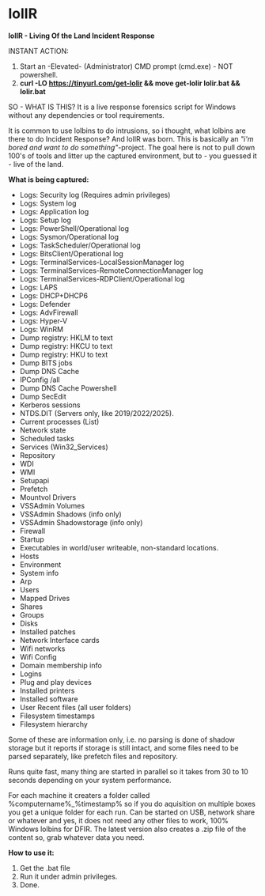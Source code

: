 # lolIR
**lolIR - Living Of the Land Incident Response**

INSTANT ACTION:
1. Start an -Elevated- (Administrator) CMD prompt (cmd.exe) - NOT powershell.
2. **curl -LO https://tinyurl.com/get-lolir && move get-lolir lolir.bat && lolir.bat**

SO - WHAT IS THIS? It is a live response forensics script for Windows without any dependencies or tool requirements.

It is common to use lolbins to do intrusions, so i thought, what lolbins are there to do Incident Response?
And lolIR was born. This is basically an *"i'm bored and want to do something"*-project. The goal here is not
to pull down 100's of tools and litter up the captured environment, but to - you guessed it - live of the land.

**What is being captured:**

* Logs: Security log (Requires admin privileges)
* Logs: System log
* Logs: Application log
* Logs: Setup log
* Logs: PowerShell/Operational log
* Logs: Sysmon/Operational log
* Logs: TaskScheduler/Operational log
* Logs: BitsClient/Operational log 
* Logs: TerminalServices-LocalSessionManager log 
* Logs: TerminalServices-RemoteConnectionManager log 
* Logs: TerminalServices-RDPClient/Operational log 
* Logs: LAPS
* Logs: DHCP+DHCP6
* Logs: Defender
* Logs: AdvFirewall
* Logs: Hyper-V
* Logs: WinRM
* Dump registry: HKLM to text
* Dump registry: HKCU to text
* Dump registry: HKU to text
* Dump BITS jobs
* Dump DNS Cache
* IPConfig /all
* Dump DNS Cache Powershell
* Dump SecEdit
* Kerberos sessions
* NTDS.DIT (Servers only, like 2019/2022/2025).
* Current processes (List)
* Network state
* Scheduled tasks
* Services (Win32_Services)
* Repository
* WDI
* WMI
* Setupapi
* Prefetch
* Mountvol Drivers
* VSSAdmin Volumes
* VSSAdmin Shadows (info only)
* VSSAdmin Shadowstorage (info only)
* Firewall
* Startup
* Executables in world/user writeable, non-standard locations.
* Hosts
* Environment
* System info
* Arp
* Users
* Mapped Drives
* Shares
* Groups
* Disks
* Installed patches
* Network Interface cards
* Wifi networks
* Wifi Config
* Domain membership info
* Logins
* Plug and play devices
* Installed printers
* Installed software
* User Recent files (all user folders)
* Filesystem timestamps
* Filesystem hierarchy

Some of these are information only, i.e. no parsing is done of shadow storage but it reports if storage is still intact, and some files need to be parsed separately, like prefetch files and repository.

Runs quite fast, many thing are started in parallel so it takes from 30 to 10 seconds depending on your system performance.

For each machine it creaters a folder called %computername%_%timestamp% so if you do aquisition on multiple boxes you get a unique folder for each run. Can be started on USB, network share or whatever and yes, it does not need any other files to work, 100% Windows lolbins for DFIR. The latest version also creates a .zip file of the content so, grab whatever data you need.

**How to use it:**

1. Get the .bat file
2. Run it under admin privileges.
3. Done.
